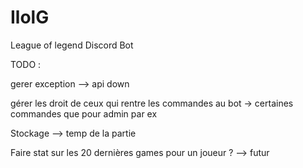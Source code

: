 # IlolG
League of legend Discord Bot



TODO : 

gerer exception --> api down 

gérer les droit de ceux qui rentre les commandes au bot  -> certaines commandes que pour admin par ex 


Stockage --> temp de la partie 



Faire stat sur les 20 dernières games pour un joueur ? -->  futur 







